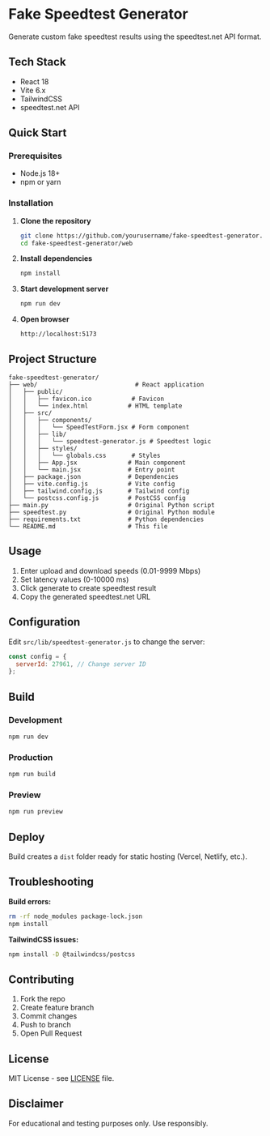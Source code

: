 # Fake Speedtest Generator

Generate custom fake speedtest results using the speedtest.net API format.

## Tech Stack

- React 18
- Vite 6.x
- TailwindCSS
- speedtest.net API

## Quick Start

### Prerequisites

- Node.js 18+
- npm or yarn

### Installation

1. **Clone the repository**
   ```bash
   git clone https://github.com/yourusername/fake-speedtest-generator.git
   cd fake-speedtest-generator/web
   ```

2. **Install dependencies**
   ```bash
   npm install
   ```

3. **Start development server**
   ```bash
   npm run dev
   ```

4. **Open browser**
   ```
   http://localhost:5173
   ```

## Project Structure

```
fake-speedtest-generator/
├── web/                           # React application
│   ├── public/
│   │   ├── favicon.ico           # Favicon
│   │   └── index.html           # HTML template
│   ├── src/
│   │   ├── components/
│   │   │   └── SpeedTestForm.jsx # Form component
│   │   ├── lib/
│   │   │   └── speedtest-generator.js # Speedtest logic
│   │   ├── styles/
│   │   │   └── globals.css       # Styles
│   │   ├── App.jsx              # Main component
│   │   └── main.jsx             # Entry point
│   ├── package.json             # Dependencies
│   ├── vite.config.js           # Vite config
│   ├── tailwind.config.js       # Tailwind config
│   └── postcss.config.js        # PostCSS config
├── main.py                      # Original Python script
├── speedtest.py                 # Original Python module
├── requirements.txt             # Python dependencies
└── README.md                    # This file
```

## Usage

1. Enter upload and download speeds (0.01-9999 Mbps)
2. Set latency values (0-10000 ms)
3. Click generate to create speedtest result
4. Copy the generated speedtest.net URL

## Configuration

Edit `src/lib/speedtest-generator.js` to change the server:

```javascript
const config = {
  serverId: 27961, // Change server ID
};
```

## Build

### Development
```bash
npm run dev
```

### Production
```bash
npm run build
```

### Preview
```bash
npm run preview
```

## Deploy

Build creates a `dist` folder ready for static hosting (Vercel, Netlify, etc.).

## Troubleshooting

**Build errors:**
```bash
rm -rf node_modules package-lock.json
npm install
```

**TailwindCSS issues:**
```bash
npm install -D @tailwindcss/postcss
```

## Contributing

1. Fork the repo
2. Create feature branch
3. Commit changes
4. Push to branch
5. Open Pull Request

## License

MIT License - see [LICENSE](LICENSE) file.

## Disclaimer

For educational and testing purposes only. Use responsibly.